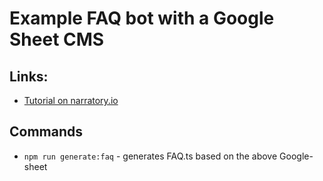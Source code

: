 # Example FAQ bot with a Google Sheet CMS

## Links: 
* [Tutorial on narratory.io](https://narratory.io/docs/tutorial-faq-google-sheets)

## Commands
* `npm run generate:faq` - generates FAQ.ts based on the above Google-sheet
